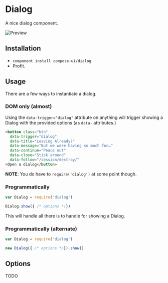 # Dialog

A nice dialog component.

![Preview](../../blob/master/preview.png?raw=true)

## Installation

- `component install compose-ui/dialog`
- Profit.

## Usage

There are a few ways to instantiate a dialog.

### DOM only (almost)

Using the `data-trigger="dialog"` attribute on anything will trigger showing a Dialog with the provided options (as `data-` attributes.)

```html
<button class="btn" 
  data-trigger="dialog"
  data-title="Leaving Already?"
  data-message="But we were having so much fun…"
  data-continue="Peace out"
  data-close="Stick around"
  data-follow="/session/destroy/"
>Open a dialog</button>
```

**NOTE**: You do have to `require('dialog')` at some point though.

### Programmatically

```javascript
var Dialog = require('dialog')

Dialog.show({ /* options */})
```

This will handle all there is to handle for showing a Dialog.

### Programmatically (alternate)

```javascript
var Dialog = require('dialog')

new Dialog({ /* options */}).show()
```

## Options

TODO
